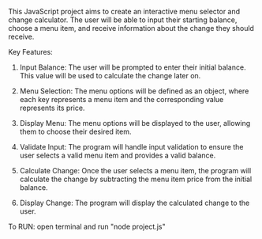 This JavaScript project aims to create an interactive menu selector and change calculator. 
The user will be able to input their starting balance, choose a menu item, and receive information about the change they should receive.

Key Features:

1. Input Balance: The user will be prompted to enter their initial balance. This value will be used to calculate the change later on.

2. Menu Selection: The menu options will be defined as an object, where each key represents a menu item and the corresponding value represents its price.

3. Display Menu: The menu options will be displayed to the user, allowing them to choose their desired item.

4. Validate Input: The program will handle input validation to ensure the user selects a valid menu item and provides a valid balance.

5. Calculate Change: Once the user selects a menu item, the program will calculate the change by subtracting the menu item price from the initial balance.

6. Display Change: The program will display the calculated change to the user.

To RUN: open terminal and run "node project.js"